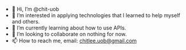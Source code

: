 - 👋 Hi, I’m @chit-uob
- 👀 I’m interested in applying technologies that I learned to help myself and others.
- 🌱 I’m currently learning about how to use APIs.
- 💞️ I’m looking to collaborate on nothing for now.
- 📫 How to reach me, email: chitlee.uob@gmail.com

<!---
chit-uob/chit-uob is a ✨ special ✨ repository because its `README.md` (this file) appears on your GitHub profile.
You can click the Preview link to take a look at your changes.
--->
